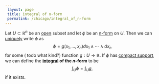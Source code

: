 ```yaml
---
 layout: page
 title: integral of n-form
 permalink: /chicago/integral_of_n-form
---
```

Let $U\subset\mathbb R^n$ be an [open](https://mathgloss.github.io/MathGloss/chicago/open) subset and let $\phi$ be an [n-form](https://mathgloss.github.io/MathGloss/chicago/differential_k-form) on $U$. Then we can [uniquely](https://mathgloss.github.io/MathGloss/chicago/uniqueness_of_top_forms) write $\phi$ as $$\phi = g(x_1,\dots,x_n)dx_1\wedge\cdots\wedge dx_n$$ for some ( todo what kind?) function $g:U\to\mathbb R$. If $\phi$ has [compact support](https://mathgloss.github.io/MathGloss/chicago/compact_support), we can define the **[integral](https://mathgloss.github.io/MathGloss/chicago/Riemann_integrable) of the $n$-form** to be $$\int_U \phi = \int_U g,$$ if it exists.

